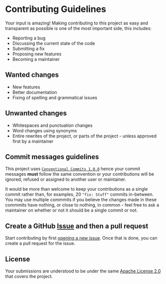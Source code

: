 # Contributing Guidelines

Your input is amazing! Making contributing to this project as easy and transparent as possible is one of the most important side, this includes:

-   Reporting a bug
-   Discussing the current state of the code
-   Submitting a fix
-   Proposing new features
-   Becoming a maintainer

## Wanted changes

-   New features
-   Better documentation
-   Fixing of spelling and grammatical issues

## Unwanted changes

-   Whitespaces and punctuation changes
-   Word changes using synonyms
-   Entire rewrites of the project, or parts of the project - unless approved first by a maintainer

## Commit messages guidelines

This project uses [`Conventional Commits 1.0.0`](https://conventionalcommits.org/en/v1.0.0/) hence your commit messages **must** follow the same convention or your contributions will be ignored, refused or assigned to another user or maintainer.

It would be more than welcome to keep your contributions as a single commit rather than, for examples, 20 `"fix: Stuff"` commits in-between. You may use multiple commmits if you believe the changes made in these commmits have nothing, or close to nothing, in common - feel free to ask a maintainer on whether or not it should be a single commit or not.

## Create a GitHub [Issue](https://github.com/kar7mp5/InhaGianHub/issues) and **then** a pull request

Start contributing by first [opening a new issue](https://github.com/kar7mp5/InhaGianHub/issues/new). Once that is done, you can create a pull request for the issue.

## License

Your submissions are understood to be under the same [Apache License 2.0](https://github.com/kar7mp5/InhaGianHub/blob/main/LICENSE) that covers the project.
